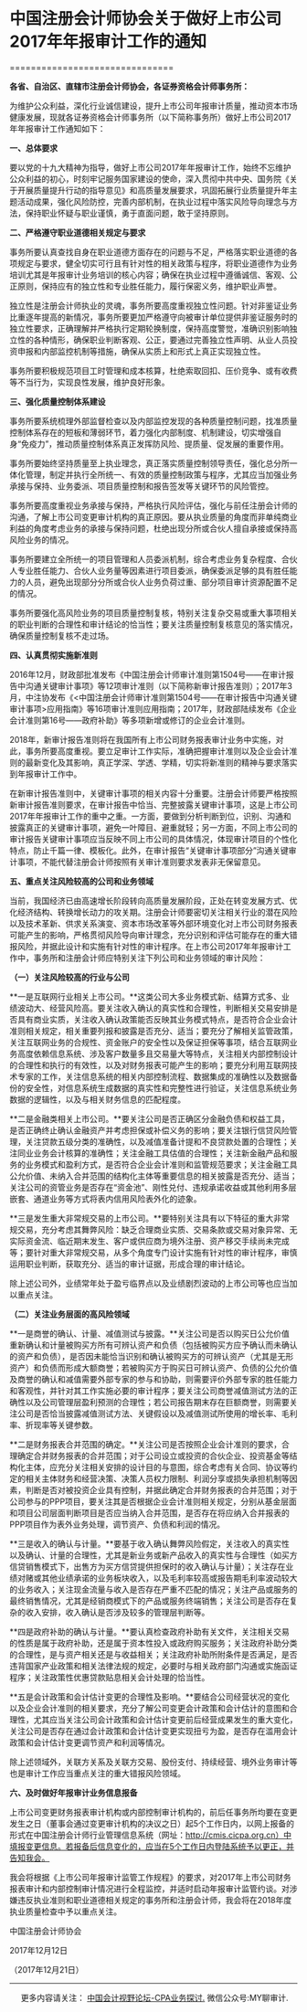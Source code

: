 ﻿# 中国注册会计师协会关于做好上市公司2017年年报审计工作的通知
===============================

**各省、自治区、直辖市注册会计师协会，各证券资格会计师事务所：**

为维护公众利益，深化行业诚信建设，提升上市公司年报审计质量，推动资本市场健康发展，现就各证券资格会计师事务所（以下简称事务所）做好上市公司2017年年报审计工作通知如下：

**一、总体要求**

要以党的十九大精神为指导，做好上市公司2017年年报审计工作，始终不忘维护公众利益的初心，时刻牢记服务国家建设的使命，深入贯彻中共中央、国务院《关于开展质量提升行动的指导意见》和高质量发展要求，巩固拓展行业质量提升年主题活动成果，强化风险防控，完善内部机制，在执业过程中落实风险导向理念与方法，保持职业怀疑与职业谨慎，勇于直面问题，敢于坚持原则。

**二、严格遵守职业道德相关规定与要求**

事务所要认真查找自身在职业道德方面存在的问题与不足，严格落实职业道德的各项规定与要求，健全切实可行且有针对性的相关政策与程序，将职业道德作为业务培训尤其是年报审计业务培训的核心内容；确保在执业过程中遵循诚信、客观、公正原则，保持应有的独立性和专业胜任能力，履行保密义务，维护职业声誉。

独立性是注册会计师执业的灵魂，事务所要高度重视独立性问题。针对非鉴证业务比重逐年提高的新情况，事务所要更加严格遵守向被审计单位提供非鉴证服务时的独立性要求，正确理解并严格执行定期轮换制度，保持高度警觉，准确识别影响独立性的各种情形，确保职业判断客观、公正，要通过完善独立性声明、从业人员投资申报和内部监控机制等措施，确保从实质上和形式上真正实现独立性。

事务所要积极规范项目工时管理和成本核算，杜绝索取回扣、压价竞争、或有收费等不当行为，实现良性发展，维护良好形象。

**三、强化质量控制体系建设**

事务所要系统梳理外部监督检查以及内部监控发现的各种质量控制问题，找准质量控制体系存在的短板和薄弱环节，着力强化内部制度、机制建设，切实增强自身“免疫力”，推动质量控制体系真正发挥防风险、提质量、促发展的重要作用。

事务所要始终坚持质量至上执业理念，真正落实质量控制领导责任，强化总分所一体化管理，制定并执行全所统一、有效的质量控制政策与程序，尤其应当加强业务承接与保持、业务委派、项目质量控制和报告签发等关键环节的风险管控。

事务所要高度重视业务承接与保持，严格执行风险评估，强化与前任注册会计师的沟通，了解上市公司变更审计机构的真正原因。要从执业质量的角度而非单纯商业利益的角度考虑业务的承接与保持问题，杜绝出现分所或合伙人擅自承接或保持高风险业务的情况。

事务所要建立全所统一的项目管理和人员委派机制，综合考虑业务复杂程度、合伙人专业胜任能力、合伙人业务量等因素进行项目委派，确保委派足够的具有胜任能力的人员，避免出现部分分所或合伙人业务负荷过重、部分项目审计资源配置不足的情况。

事务所要强化高风险业务的项目质量控制复核，特别关注复杂交易或重大事项相关的职业判断的合理性和审计结论的恰当性；要关注质量控制复核意见的落实情况，确保质量控制复核不走过场。

**四、认真贯彻实施新准则**

2016年12月，财政部批准发布《中国注册会计师审计准则第1504号——在审计报告中沟通关键审计事项》等12项审计准则（以下简称新审计报告准则）；2017年3月，中注协发布《<中国注册会计师审计准则第1504号——在审计报告中沟通关键审计事项\>应用指南》等16项审计准则应用指南；2017年，财政部陆续发布《企业会计准则第16号——政府补助》等多项新增或修订的企业会计准则。

2018年，新审计报告准则将在我国所有上市公司财务报表审计业务中实施，对此，事务所要高度重视。要立足审计工作实际，准确把握审计准则以及企业会计准则的最新变化及其影响，真正学深、学透、学精，切实将新准则的精神与要求落实到年报审计工作中。

在新审计报告准则中，关键审计事项的相关内容十分重要。注册会计师要严格按照新审计报告准则要求，在审计报告中恰当、完整披露关键审计事项，这是上市公司2017年年报审计工作的重中之重。一方面，要做到分析判断到位，识别、沟通和披露真正的关键审计事项，避免一叶障目、避重就轻；另一方面，不同上市公司的审计报告关键审计事项应当反映不同上市公司的具体情况，体现审计项目的个性化特点，防止千篇一律、模板化。此外，在审计报告“关键审计事项部分”沟通关键审计事项，不能代替注册会计师按照有关审计准则要求发表非无保留意见。

**五、重点关注风险较高的公司和业务领域**

当前，我国经济已由高速增长阶段转向高质量发展阶段，正处在转变发展方式、优化经济结构、转换增长动力的攻关期。注册会计师要密切关注相关行业的潜在风险以及技术革新、供求关系演变、资本市场改革等外部环境变化对上市公司财务报表可能产生的影响，严格贯彻风险导向审计理念，充分识别和评估可能存在的重大错报风险，并据此设计和实施有针对性的审计程序。在上市公司2017年年报审计工作中，事务所和注册会计师应特别关注下列公司和业务领域的审计风险：

**（一）关注风险较高的行业与公司**

**一是互联网行业相关上市公司。**这类公司大多业务模式新、结算方式多、业绩波动大、经营风险高。要关注收入确认的真实性和合理性，判断相关交易安排是否具有商业实质，关注收入确认政策能否反映其业务模式特点，是否符合企业会计准则相关规定，相关重要列报和披露是否充分、适当；要充分了解相关监管政策，关注互联网业务的合规性、资金账户的安全性以及保证担保等事项，结合互联网业务高度依赖信息系统、涉及客户数量多且交易量大等特点，关注相关内部控制设计的合理性和执行的有效性，以及对财务报表可能产生的影响；要充分利用互联网技术专家的工作，关注信息系统的相关内部控制流程、数据集成的准确性以及数据备份的安全性，对信息系统生成数据的真实性和完整性进行验证，关注信息系统业务数据的逻辑性，以及与相关财务信息的匹配程度。

**二是金融类相关上市公司。**要关注公司是否正确区分金融负债和权益工具，是否正确终止确认金融资产并考虑担保或补偿义务的影响；要关注银行信贷风险管理，关注贷款五级分类的准确性，以及减值准备计提和不良贷款处置的合理性；关注同业业务会计核算的准确性；关注金融工具估值的合理性；关注新金融产品和服务的业务模式和盈利方式，是否符合企业会计准则和监管规范要求；关注金融工具公允价值、未纳入合并范围的结构化主体等重要信息的相关披露是否充分、适当；关注公司的资管业务是否存在“资金池”、刚性兑付、违规承诺收益或其他利用多层嵌套、通道业务等方式将表内信用风险表外化的迹象。

**三是发生重大非常规交易的上市公司。**要特别关注具有以下特征的重大非常规交易，充分考虑其舞弊风险：缺乏合理商业实质、交易条款或交易对象异常、无实际资金流、临近期末发生、客户或供应商为境外注册、资产移交手续尚未完成等；要针对重大非常规交易，从多个角度专门设计实施有针对性的审计程序，审慎运用职业判断，获取充分、适当的审计证据，形成合理的审计结论。

除上述公司外，业绩常年处于盈亏临界点以及业绩剧烈波动的上市公司等也应当加以重点关注。

**（二）关注业务层面的高风险领域**

**一是商誉的确认、计量、减值测试与披露。**关注公司是否以购买日公允价值重新确认和计量被购买方所有可辨认资产和负债（包括被购买方应予确认而未确认的资产和负债），是否因未能恰当识别和确认被购买方的可辨认资产（尤其是无形资产）和负债而形成大额商誉；若被购买方于购买日可辨认资产、负债的公允价值及商誉的确认和减值需要外部专家的参与和协助，则需要评价外部专家的胜任能力和客观性，并针对其工作实施必要的审计程序；要关注公司商誉减值测试方法的正确性以及公司管理层盈利预测的合理性；若公司报告期末存在巨额商誉，则需要关注公司是否恰当披露减值测试方法、关键假设以及减值测试所使用的增长率、毛利率、折现率等关键参数。

**二是财务报表合并范围的确定。**关注公司是否按照企业会计准则的要求，合理确定合并财务报表的合并范围；对于公司设立或投资的合伙企业、投资基金等结构化主体，应充分关注相关安排的设计目的与意图，综合考虑有关合同、协议等约定的相关主体财务和经营决策、决策人员权力限制、利润分享或损失承担机制等因素，判断是否对被投资企业具有控制，并据此确定合并财务报表的合并范围；对于公司参与的PPP项目，要关注其是否根据企业会计准则相关规定，分别从基金层面和项目公司层面判断项目是否应当纳入合并范围，是否存在将应纳入合并报表的PPP项目作为表外业务处理，调节资产、负债和利润的情况。

**三是收入的确认与计量。**要基于收入确认舞弊风险假定，关注收入的真实性以及确认、计量的合理性，尤其是新业务或新产品收入的真实性与合理性（如买方信贷销售模式下，出售方为买方信贷提供担保时的收入确认与计量）；关注存在业绩对赌或其他业绩承诺的业务板块收入，以及毛利率较高或报告期毛利率波动较大的业务收入；关注现金流量与收入是否存在严重不匹配的情况；关注产品或服务的最终销售情况，尤其是经销商模式下的产品或服务终端销售；关注公司是否存在复杂的收入安排，收入确认是否涉及较多的管理层判断等。

**四是政府补助的确认与计量。**要认真检查政府补助有关文件，关注相关交易的性质是属于政府补助，还是属于资本性投入或政府购买服务；关注政府补助分类的合理性，是与资产相关还是与收益相关；关注政府补助所附条件是否满足，是否违背国家产业政策和相关法律法规的规定，必要时与相关政府部门沟通或实施函证程序；关注政策性优惠贷款贴息相关会计处理的恰当性。

**五是会计政策和会计估计变更的合理性及影响。**要结合公司经营状况的变化以及企业会计准则的相关要求，充分了解公司变更会计政策和会计估计的意图和合理性，尤其应当关注公司会计政策和会计估计变更前后经营成果发生的重大变化，关注公司是否存在通过会计政策和会计估计变更实现扭亏为盈，是否存在滥用会计政策和会计估计变更调节资产和利润等情况。

除上述领域外，关联方关系及关联方交易、股份支付、持续经营、境外业务审计等也是审计工作应当重点关注的重大错报风险领域。

**六、及时做好年报审计业务信息报备**

上市公司变更财务报表审计机构或内部控制审计机构的，前后任事务所均要在变更发生之日（董事会通过变更审计机构的决议之日）起5个工作日内，以网上报备的形式在中国注册会计师行业管理信息系统（网址：http://cmis.cicpa.org.cn）中填报变更信息。若报备后信息变化的，应当在5个工作日内登陆系统予以更正，并告知我会。

我会将根据《上市公司年报审计监管工作规程》的要求，对2017年上市公司财务报表审计和内部控制审计情况进行全程监控，并适时启动年报审计监管约谈。对涉嫌违反执业准则和职业道德相关规定的事务所和注册会计师，我会将在2018年度执业质量检查中予以重点关注。

中国注册会计师协会

2017年12月12日

（2017年12月21日）

* * *

     更多内容请关注： [中国会计视野论坛-CPA业务探讨.](https://bbs.esnai.com/thread-5354530-1-3.html) 微信公众号:MY聊审计.